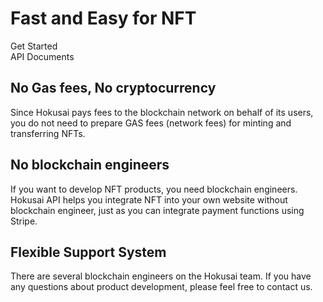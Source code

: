 # Fast and Easy for NFT
Get Started  
API Documents

## No Gas fees, No cryptocurrency
Since Hokusai pays fees to the blockchain network on behalf of its users, you do not need to prepare GAS fees (network fees) for minting and transferring NFTs.

## No blockchain engineers
If you want to develop NFT products, you need blockchain engineers. Hokusai API helps you integrate NFT into your own website without blockchain engineer, just as you can integrate payment functions using Stripe.

## Flexible Support System
There are several blockchain engineers on the Hokusai team. If you have any questions about product development, please feel free to contact us.
